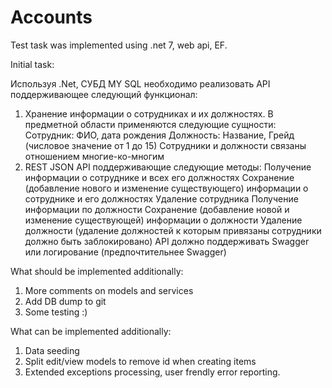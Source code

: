 # Accounts

Test task was implemented using .net 7, web api, EF.


Initial task:

Используя .Net, СУБД MY SQL необходимо реализовать API поддерживающее следующий функционал:
1. Хранение информации о сотрудниках и их должностях. В предметной области применяются следующие сущности:
Сотрудник: ФИО, дата рождения
Должность: Название, Грейд (числовое значение от 1 до 15)
Сотрудники и должности связаны отношением многие-ко-многим
2. REST JSON API поддерживающие следующие методы:
Получение информации о сотруднике и всех его должностях
Сохранение (добавление нового и изменение существующего) информации о сотруднике и его должностях
Удаление сотрудника
Получение информации по должности
Сохранение (добавление новой и изменение существующей) информации о должности
Удаление должности (удаление должностей к которым привязаны сотрудники должно быть заблокировано)
API должно поддерживать Swagger или логирование (предпочтительнее Swagger)

What should be implemented additionally:
1. More comments on models and services
2. Add DB dump to git
3. Some testing :)

What can be implemented additionally:
1. Data seeding
2. Split edit/view models to remove id when creating items
3. Extended exceptions processing, user frendly error reporting.
